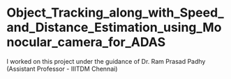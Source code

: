 # Object_Tracking_along_with_Speed_and_Distance_Estimation_using_Monocular_camera_for_ADAS
I worked on this project under the guidance of Dr. Ram Prasad Padhy (Assistant Professor - IIITDM Chennai)
